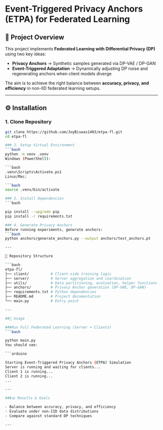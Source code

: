 # Event-Triggered Privacy Anchors (ETPA) for Federated Learning

## 📌 Project Overview
This project implements **Federated Learning with Differential Privacy (DP)** using two key ideas:

- **Privacy Anchors** → Synthetic samples generated via DP-VAE / DP-GAN  
- **Event-Triggered Adaptation** → Dynamically adjusting DP noise and regenerating anchors when client models diverge  

The aim is to achieve the right balance between **accuracy, privacy, and efficiency** in non-IID federated learning setups.

---

## ⚙️ Installation

### 1. Clone Repository
```bash
git clone https://github.com/JoyBiswas1403/etpa-fl.git
cd etpa-fl

### 2. Setup Virtual Environment
```bash
python -m venv .venv
Windows (PowerShell):

```bash
.venv\Scripts\Activate.ps1
Linux/Mac:

```bash
source .venv/bin/activate

### 3. Install Dependencies
```bash

pip install --upgrade pip
pip install -r requirements.txt

### 4. Generate Privacy Anchors
Before running experiments, generate anchors:
```bash
python anchors/generate_anchors.py --output anchors/test_anchors.pt

--- 

📂 Repository Structure

```bash
etpa-fl/
├── client/          # Client-side training logic
├── server/          # Server aggregation and coordination
├── utils/           # Data partitioning, evaluation, helper functions
├── anchors/         # Privacy Anchor generation (DP-VAE, DP-GAN)
├── requirements.txt # Python dependencies
├── README.md        # Project documentation
└── main.py          # Entry point

--- 

##🚀 Usage

###Run Full Federated Learning (Server + Clients)
```bash

python main.py
You should see:

```arduino

Starting Event-Triggered Privacy Anchors (ETPA) Simulation
Server is running and waiting for clients...
Client 1 is running...
Client 2 is running...
...

---

###📊 Results & Goals

- Balance between accuracy, privacy, and efficiency
- Evaluate under non-IID data distributions
- Compare against standard DP techniques

---